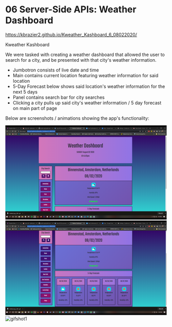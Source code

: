 # 06 Server-Side APIs: Weather Dashboard

https://kbrazier2.github.io/Kweather_Kashboard_6_08022020/

Kweather Kashboard

We were tasked with creating a weather dashboard that allowed the user to search for a city, and be presented with that city's weather information.

- Jumbotron consists of live date and time
- Main contains current location featuring weather information for said location
- 5-Day Forecast below shows said location's weather information for the next 5 days
- Panel contains search bar for city searches
- Clicking a city pulls up said city's weather information / 5 day forecast on main part of page

Below are screenshots / animations showing the app's functionality:

![screenshot1](2020-08-02.png)
![screenshot2](2020-08-02_(1).png)
![gifshot1](Untitled_Aug_2_2020_7_31_PM.gif)
